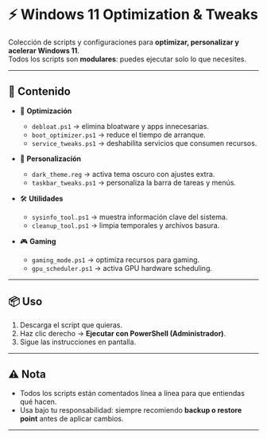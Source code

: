 # ⚡ Windows 11 Optimization & Tweaks  

Colección de scripts y configuraciones para **optimizar, personalizar y acelerar Windows 11**.  
Todos los scripts son **modulares**: puedes ejecutar solo lo que necesites.  

---

## 🚀 Contenido  

- 🧹 **Optimización**
  - `debloat.ps1` → elimina bloatware y apps innecesarias.
  - `boot_optimizer.ps1` → reduce el tiempo de arranque.
  - `service_tweaks.ps1` → deshabilita servicios que consumen recursos.

- 🎨 **Personalización**
  - `dark_theme.reg` → activa tema oscuro con ajustes extra.
  - `taskbar_tweaks.ps1` → personaliza la barra de tareas y menús.  

- 🛠 **Utilidades**
  - `sysinfo_tool.ps1` → muestra información clave del sistema.
  - `cleanup_tool.ps1` → limpia temporales y archivos basura.  

- 🎮 **Gaming**
  - `gaming_mode.ps1` → optimiza recursos para gaming.
  - `gpu_scheduler.ps1` → activa GPU hardware scheduling.  

---

## 📦 Uso  

1. Descarga el script que quieras.  
2. Haz clic derecho → **Ejecutar con PowerShell (Administrador)**.  
3. Sigue las instrucciones en pantalla.  

---

## ⚠️ Nota  
- Todos los scripts están comentados línea a línea para que entiendas qué hacen.  
- Usa bajo tu responsabilidad: siempre recomiendo **backup o restore point** antes de aplicar cambios.  

---
